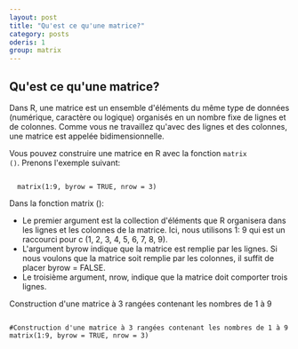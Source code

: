 ```yaml
---
layout: post
title: "Qu'est ce qu'une matrice?"
category: posts
oderis: 1
group: matrix
---
```

<script async src="https://www.googletagmanager.com/gtag/js?id=UA-15159522-6"></script>
<script>
  window.dataLayer = window.dataLayer || [];
  function gtag(){dataLayer.push(arguments);}
  gtag('js', new Date());

  gtag('config', 'UA-15159522-6');
</script>

<h2>Qu'est ce qu'une matrice?</h2>

Dans R, une matrice est un ensemble d'éléments du même type de données (numérique, caractère ou logique) organisés en un nombre fixe de lignes et de colonnes. Comme vous ne travaillez qu'avec des lignes et des colonnes, une matrice est appelée bidimensionnelle.

Vous pouvez construire une matrice en R avec la fonction <code>matrix ()</code>. Prenons l'exemple suivant:

<pre><code>
  matrix(1:9, byrow = TRUE, nrow = 3)
</code></pre>

Dans la fonction matrix ():

- Le premier argument est la collection d'éléments que R organisera dans les lignes et les colonnes de la matrice. Ici, nous utilisons 1: 9 qui est un raccourci pour c (1, 2, 3, 4, 5, 6, 7, 8, 9).
- L'argument byrow indique que la matrice est remplie par les lignes. Si nous voulons que la matrice soit remplie par les colonnes, il suffit de placer byrow = FALSE.
- Le troisième argument, nrow, indique que la matrice doit comporter trois lignes.

Construction d'une matrice à 3 rangées contenant les nombres de 1 à 9

<html>
<head>
<meta http-equiv="Content-Type" content="text/html; charset=utf-8" />
<style>
.dcl__index-module__console--2YAI1, .dcl__index-module__editor--m_p4P {font-size: 15px !important; }
.lm_header .lm_tab .lm_title {font-size: 15px !important;}
.dcl__Button-module__extra-small--2toEt, .dcl__Button-module__small--1VJc5 {font-size: 15px;}
</style>
</head>
        <body>
        	<script type="text/javascript" src="//cdn.datacamp.com/dcl-react.js.gz"></script>
			<div data-datacamp-exercise data-lang="r">
        	<code data-type="sample-code">
#Construction d'une matrice à 3 rangées contenant les nombres de 1 à 9
matrix(1:9, byrow = TRUE, nrow = 3)

</code>
</div>
</body>
</html>
